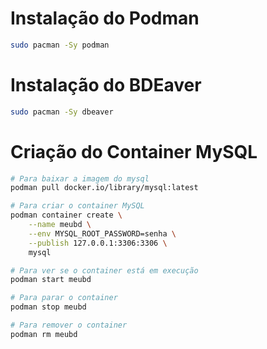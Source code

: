 # Instalação do Podman

```sh
sudo pacman -Sy podman
```

# Instalação do BDEaver

```sh
sudo pacman -Sy dbeaver
```

# Criação  do Container MySQL

```sh
# Para baixar a imagem do mysql
podman pull docker.io/library/mysql:latest

# Para criar o container MySQL
podman container create \
    --name meubd \
    --env MYSQL_ROOT_PASSWORD=senha \
    --publish 127.0.0.1:3306:3306 \
    mysql

# Para ver se o container está em execução
podman start meubd

# Para parar o container
podman stop meubd

# Para remover o container
podman rm meubd
```